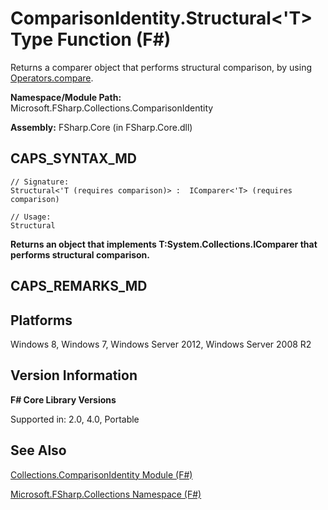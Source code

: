 # ComparisonIdentity.Structural<'T> Type Function (F#)

Returns a comparer object that performs structural comparison, by using [Operators.compare](http://msdn.microsoft.com/en-us/library/295e1320-0955-4c3d-ac31-288fa80a658c).

**Namespace/Module Path:** Microsoft.FSharp.Collections.ComparisonIdentity

**Assembly:** FSharp.Core (in FSharp.Core.dll)


## CAPS_SYNTAX_MD

```
// Signature:
Structural<'T (requires comparison)> :  IComparer<'T> (requires comparison)

// Usage:
Structural
```
**Returns an object that implements T:System.Collections.IComparer that performs structural comparison.**
## CAPS_REMARKS_MD

## Platforms
Windows 8, Windows 7, Windows Server 2012, Windows Server 2008 R2


## Version Information
**F# Core Library Versions**

Supported in: 2.0, 4.0, Portable




## See Also
[Collections.ComparisonIdentity Module &#40;F&#35;&#41;](Collections.ComparisonIdentity+Module+%28F%23%29.md)

[Microsoft.FSharp.Collections Namespace &#40;F&#35;&#41;](Microsoft.FSharp.Collections+Namespace+%28F%23%29.md)

